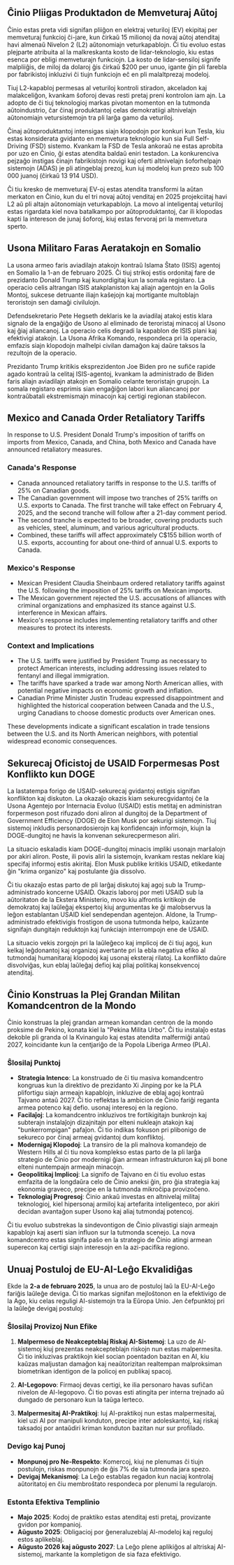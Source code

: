 ## Ĉinio Pliigas Produktadon de Memveturaj Aŭtoj

Ĉinio estas preta vidi signifan pliiĝon en elektraj veturiloj (EV) ekipitaj per memveturaj funkcioj ĉi-jare, kun ĉirkaŭ 15 milionoj da novaj aŭtoj atenditaj havi almenaŭ Nivelon 2 (L2) aŭtonomiajn veturkapablojn. Ĉi tiu evoluo estas plejparte atribuita al la malkreskanta kosto de lidar-teknologio, kiu estas esenca por ebligi memveturajn funkciojn. La kosto de lidar-sensiloj signife malpliiĝis, de miloj da dolaroj ĝis ĉirkaŭ $200 per unuo, igante ĝin pli farebla por fabrikistoj inkluzivi ĉi tiujn funkciojn eĉ en pli malaltprezaj modeloj.

Tiuj L2-kapabloj permesas al veturiloj kontroli stiradon, akceladon kaj malakceliĝon, kvankam ŝoforoj devas resti pretaj preni kontrolon iam ajn. La adopto de ĉi tiuj teknologioj markas pivotan momenton en la tutmonda aŭtoindustrio, ĉar ĉinaj produktantoj celas demokratiigi altnivelajn aŭtonomiajn vetursistemojn tra pli larĝa gamo da veturiloj.

Ĉinaj aŭtoproduktantoj intensigas siajn klopodojn por konkuri kun Tesla, kiu estas konsiderata gvidanto en memvetura teknologio kun sia Full Self-Driving (FSD) sistemo. Kvankam la FSD de Tesla ankoraŭ ne estas aprobita por uzo en Ĉinio, ĝi estas atendita baldaŭ eniri testadon. La konkurenciva pejzaĝo instigas ĉinajn fabrikistojn novigi kaj oferti altnivelajn ŝoforhelpajn sistemojn (ADAS) je pli atingeblaj prezoj, kun iuj modeloj kun prezo sub 100 000 juanoj (ĉirkaŭ 13 914 USD).

Ĉi tiu kresko de memveturaj EV-oj estas atendita transformi la aŭtan merkaton en Ĉinio, kun du el tri novaj aŭtoj venditaj en 2025 projekciitaj havi L2 aŭ pli altajn aŭtonomiajn veturkapablojn. La movo al inteligentaj veturiloj estas rigardata kiel nova batalkampo por aŭtoproduktantoj, ĉar ili klopodas kapti la intereson de junaj ŝoforoj, kiuj estas fervoraj pri la memvetura sperto.

## Usona Militaro Faras Aeratakojn en Somalio

La usona armeo faris aviadilajn atakojn kontraŭ Islama Ŝtato (ISIS) agentoj en Somalio la 1-an de februaro 2025. Ĉi tiuj strikoj estis ordonitaj fare de prezidanto Donald Trump kaj kunordigitaj kun la somala registaro. La operacio celis altrangan ISIS atakplaniston kaj aliajn agentojn en la Golis Montoj, sukcese detruante iliajn kaŝejojn kaj mortigante multoblajn teroristojn sen damaĝi civilulojn.

Defendsekretario Pete Hegseth deklaris ke la aviadilaj atakoj estis klara signalo de la engaĝiĝo de Usono al eliminado de teroristaj minacoj al Usono kaj ĝiaj aliancanoj. La operacio celis degradi la kapablon de ISIS plani kaj efektivigi atakojn. La Usona Afrika Komando, respondeca pri la operacio, emfazis siajn klopodojn malhelpi civilan damaĝon kaj daŭre taksos la rezultojn de la operacio.

Prezidanto Trump kritikis eksprezidenton Joe Biden pro ne sufiĉe rapide agado kontraŭ la celitaj ISIS-agentoj, kvankam la administrado de Biden faris aliajn aviadilajn atakojn en Somalio celante teroristajn grupojn. La somala registaro esprimis sian engaĝiĝon labori kun aliancanoj por kontraŭbatali ekstremismajn minacojn kaj certigi regionan stabilecon.

## Mexico and Canada Order Retaliatory Tariffs

In response to U.S. President Donald Trump's imposition of tariffs on imports from Mexico, Canada, and China, both Mexico and Canada have announced retaliatory measures.

### Canada's Response

- Canada announced retaliatory tariffs in response to the U.S. tariffs of 25% on Canadian goods.
- The Canadian government will impose two tranches of 25% tariffs on U.S. exports to Canada. The first tranche will take effect on February 4, 2025, and the second tranche will follow after a 21-day comment period.
- The second tranche is expected to be broader, covering products such as vehicles, steel, aluminum, and various agricultural products.
- Combined, these tariffs will affect approximately C$155 billion worth of U.S. exports, accounting for about one-third of annual U.S. exports to Canada.

### Mexico's Response

- Mexican President Claudia Sheinbaum ordered retaliatory tariffs against the U.S. following the imposition of 25% tariffs on Mexican imports.
- The Mexican government rejected the U.S. accusations of alliances with criminal organizations and emphasized its stance against U.S. interference in Mexican affairs.
- Mexico's response includes implementing retaliatory tariffs and other measures to protect its interests.

### Context and Implications

- The U.S. tariffs were justified by President Trump as necessary to protect American interests, including addressing issues related to fentanyl and illegal immigration.
- The tariffs have sparked a trade war among North American allies, with potential negative impacts on economic growth and inflation.
- Canadian Prime Minister Justin Trudeau expressed disappointment and highlighted the historical cooperation between Canada and the U.S., urging Canadians to choose domestic products over American ones.

These developments indicate a significant escalation in trade tensions between the U.S. and its North American neighbors, with potential widespread economic consequences.

## Sekurecaj Oficistoj de USAID Forpermesas Post Konflikto kun DOGE

La lastatempa forigo de USAID-sekurecaj gvidantoj estigis signifan konflikton kaj diskuton. La okazaĵo okazis kiam sekurecgvidantoj ĉe la Usona Agentejo por Internacia Evoluo (USAID) estis metitaj en administran forpermeson post rifuzado doni aliron al dungitoj de la Department of Government Efficiency (DOGE) de Elon Musk por sekurigi sistemojn. Tiuj sistemoj inkludis personardosierojn kaj konfidencajn informojn, kiujn la DOGE-dungitoj ne havis la konvenan sekurecpermeson aliri.

La situacio eskaladis kiam DOGE-dungitoj minacis impliki usonajn marŝalojn por akiri aliron. Poste, ili povis aliri la sistemojn, kvankam restas neklare kiaj specifaj informoj estis akiritaj. Elon Musk publike kritikis USAID, etikedante ĝin "krima organizo" kaj postulante ĝia dissolvo.

Ĉi tiu okazaĵo estas parto de pli larĝaj diskutoj kaj agoj sub la Trump-administrado koncerne USAID. Okazis laboroj por meti USAID sub la aŭtoritaton de la Ekstera Ministerio, movo kiu alfrontis kritikojn de demokratoj kaj laŭleĝaj ekspertoj kiuj argumentas ke ĝi malobservus la leĝon establantan USAID kiel sendependan agentejon. Aldone, la Trump-administrado efektivigis frostigon de usona tutmonda helpo, kaŭzante signifajn dungitajn reduktojn kaj funkciajn interrompojn ene de USAID.

La situacio vekis zorgojn pri la laŭleĝeco kaj implicoj de ĉi tiuj agoj, kun kelkaj leĝdonantoj kaj organizoj avertante pri la ebla negativa efiko al tutmondaj humanitaraj klopodoj kaj usonaj eksteraj rilatoj. La konflikto daŭre disvolviĝas, kun eblaj laŭleĝaj defioj kaj pliaj politikaj konsekvencoj atenditaj.

## Ĉinio Konstruas la Plej Grandan Militan Komandcentron de la Mondo

Ĉinio konstruas la plej grandan armean komandan centron de la mondo proksime de Pekino, konata kiel la "Pekina Milita Urbo". Ĉi tiu instalaĵo estas dekoble pli granda ol la Kvinangulo kaj estas atendita malfermiĝi antaŭ 2027, koincidante kun la centjariĝo de la Popola Liberiga Armeo (PLA).

### Ŝlosilaj Punktoj

- **Strategia Intenco**: La konstruado de ĉi tiu masiva komandcentro kongruas kun la direktivo de prezidanto Xi Jinping por ke la PLA plifortigu siajn armeajn kapablojn, inkluzive de eblaj agoj kontraŭ Tajvano antaŭ 2027. Ĉi tio reflektas la ambicion de Ĉinio fariĝi reganta armea potenco kaj defio. usonaj interesoj en la regiono.
- **Facilaĵoj**: La komandcentro inkluzivos tre fortikigitajn bunkrojn kaj subterajn instalaĵojn dizajnitajn por elteni nukleajn atakojn kaj "bunkerrompigan" pafaĵon. Ĉi tio indikas fokuson pri plibonigo de sekureco por ĉinaj armeaj gvidantoj dum konfliktoj.
- **Modernigaj Klopodoj**: La transiro de la pli malnova komandejo de Western Hills al ĉi tiu nova komplekso estas parto de la pli larĝa strategio de Ĉinio por modernigi ĝian armean infrastrukturon kaj pli bone elteni nuntempajn armeajn minacojn.
- **Geopolitikaj Implicoj**: La signifo de Tajvano en ĉi tiu evoluo estas emfazita de la longdaŭra celo de Ĉinio aneksi ĝin, pro ĝia strategia kaj ekonomia graveco, precipe en la tutmonda mikroĉipa provizoĉeno.
- **Teknologiaj Progresoj**: Ĉinio ankaŭ investas en altnivelaj militaj teknologioj, kiel hipersonaj armiloj kaj artefarita inteligenteco, por akiri decidan avantaĝon super Usono kaj aliaj tutmondaj potencoj.

Ĉi tiu evoluo substrekas la sindevontigon de Ĉinio plivastigi siajn armeajn kapablojn kaj aserti sian influon sur la tutmonda scenejo. La nova komandcentro estas signifa paŝo en la strategio de Ĉinio atingi armean superecon kaj certigi siajn interesojn en la azi-pacifika regiono.

## Unuaj Postuloj de EU-AI-Leĝo Ekvalidiĝas

Ekde la **2-a de februaro 2025**, la unua aro de postuloj laŭ la EU-AI-Leĝo fariĝis laŭleĝe deviga. Ĉi tio markas signifan mejloŝtonon en la efektivigo de la Ago, kiu celas reguligi AI-sistemojn tra la Eŭropa Unio. Jen ĉefpunktoj pri la laŭleĝe devigaj postuloj:

### Ŝlosilaj Provizoj Nun Efike

1. **Malpermeso de Neakcepteblaj Riskaj AI-Sistemoj**: La uzo de AI-sistemoj kiuj prezentas neakcepteblajn riskojn nun estas malpermesita. Ĉi tio inkluzivas praktikojn kiel socian poentadon bazitan en AI, kiu kaŭzas maljustan damaĝon kaj neaŭtorizitan realtempan malproksiman biometrikan identigon de la policoj en publikaj spacoj.

2. **AI-Legopovo**: Firmaoj devas certigi, ke ilia personaro havas sufiĉan nivelon de AI-legopovo. Ĉi tio povas esti atingita per interna trejnado aŭ dungado de personaro kun la taŭga lerteco.

3. **Malpermesitaj AI-Praktikoj**: Iuj AI-praktikoj nun estas malpermesitaj, kiel uzi AI por manipuli konduton, precipe inter adoleskantoj, kaj riskaj taksadoj por antaŭdiri kriman konduton bazitan nur sur profilado.

### Devigo kaj Punoj

- **Monpunoj pro Ne-Respekto**: Komercoj, kiuj ne plenumas ĉi tiujn postulojn, riskas monpunojn de ĝis 7% de sia tutmonda jara spezo.
- **Devigaj Mekanismoj**: La Leĝo establas regadon kun naciaj kontrolaj aŭtoritatoj en ĉiu membroŝtato respondeca por plenumi la regularojn.

### Estonta Efektiva Templinio

- **Majo 2025**: Kodoj de praktiko estas atenditaj esti pretaj, provizante gvidon por kompanioj.
- **Aŭgusto 2025**: Obligacioj por ĝeneraluzeblaj AI-modeloj kaj reguloj estos aplikeblaj.
- **Aŭgusto 2026 kaj aŭgusto 2027**: La Leĝo plene aplikiĝos al altriskaj AI-sistemoj, markante la kompletigon de sia faza efektivigo.
